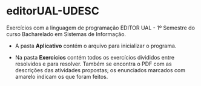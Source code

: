 # editorUAL-UDESC
 Exercícios com a linguagem de programação EDITOR UAL - 1º Semestre do curso Bacharelado em Sistemas de Informação.

* A pasta **Aplicativo** contém o arquivo para inicializar o programa.

* Na pasta **Exercícios** contém todos os exercícios divididos entre resolvidos e para resolver. Também se encontra o PDF com as descrições das atividades propostas; os enunciados marcados com amarelo indicam os que foram feitos.
